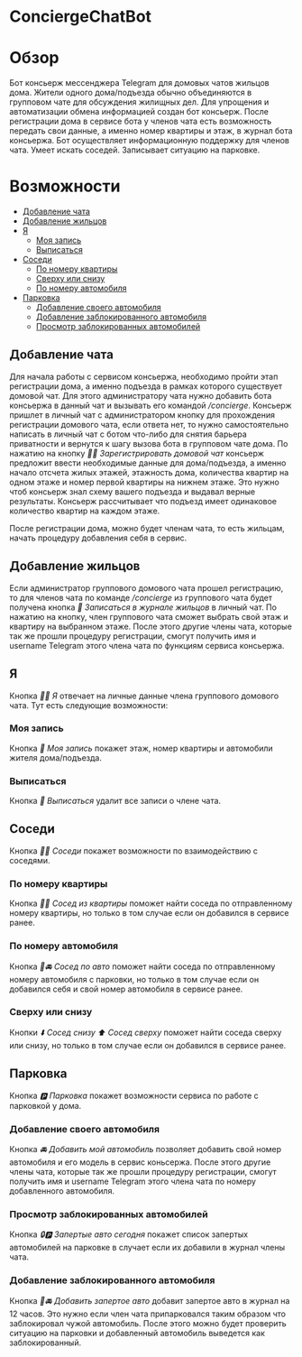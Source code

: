 # ConciergeChatBot

# Обзор
Бот консьерж мессенджера Telegram для домовых чатов жильцов дома.
Жители одного дома/подъезда обычно объединяются в групповом чате для обсуждения жилищных дел. Для упрощения и автоматизации обмена информацией создан бот консьерж. После регистрации дома в сервисе бота у членов чата есть возможность передать свои данные, а именно номер квартиры и этаж, в журнал бота консьержа.
Бот осуществляет информационную поддержку для членов чата. Умеет искать соседей. Записывает ситуацию на парковке.

# Возможности
 - [Добавление чата](#добавление-чата)
 - [Добавление жильцов](#добавление-жильцов)
 - [Я](#я)  
    - [Моя запись](#моя-запись)  
    - [Выписаться](#выписаться)  
 - [Соседи](#соседи)
    - [По номеру квартиры](#по-номеру-квартиры)
    - [Сверху или снизу](#сверху-или-снизу)
    - [По номеру автомобиля](#по-номеру-автомобиля) 
 - [Парковка](#парковка)
    - [Добавление своего автомобиля](#добавление-своего-автомобиля)
    - [Добавление заблокированного автомобиля](#добавление-заблокированного-автомобиля)
    - [Просмотр заблокированных автомобилей](#просмотр-заблокированных-автомобилей)

## Добавление чата
Для начала работы с сервисом консьержа, необходимо пройти этап регистрации дома, а именно подъезда в рамках которого существует домовой чат. Для этого администратору чата нужно добавить бота консьержа в данный чат и вызывать его командой */concierge*. Консьерж пришлет в личный чат с администратором кнопку для прохождения регистрации домового чата, если ответа нет, то нужно самостоятельно написать в личный чат с ботом что-либо для снятия барьера приватности и вернутся к шагу вызова бота в групповом чате дома. По нажатию на кнопку *🏢💬 Зарегистрировать домовой чат* консьерж предложит ввести необходимые данные для дома/подъезда, а именно начало отсчета жилых этажей, этажность дома, количества квартир на одном этаже и номер первой квартиры на нижнем этаже. Это нужно чтоб консьерж знал схему вашего подъезда и выдавал верные результаты. Консьерж рассчитывает что подъезд имеет одинаковое количество квартир на каждом этаже.

После регистрации дома, можно будет членам чата, то есть жильцам, начать процедуру добавления себя в сервис.

## Добавление жильцов
Если администратор группового домового чата прошел регистрацию, то для членов чата по команде */concierge* из группового чата будет получена кнопка *👫 Записаться в журнале жильцов* в личный чат. По нажатию на кнопку, член группового чата сможет выбрать свой этаж и квартиру на выбранном этаже. После этого другие члены чата, которые так же прошли процедуру регистрации, смогут получить имя и username Telegram этого члена чата по функциям сервиса консьержа.

## Я 
Кнопка *🙋‍♂️ Я* отвечает на личные данные члена группового домового чата. Тут есть следующие возможности:

### Моя запись 
Кнопка *📓 Моя запись* покажет этаж, номер квартиры и автомобили жителя дома/подъезда.

### Выписаться 
Кнопка *🧳 Выписаться* удалит все записи о члене чата. 

## Соседи 
Кнопка *👫🏢 Соседи* покажет возможности по взаимодействию с соседями.

### По номеру квартиры 
Кнопка *🔎🏢 Сосед из квартиры* поможет найти соседа по отправленному номеру квартиры, но только в том случае если он добавился в сервисе ранее.

### По номеру автомобиля
Кнопка *🔎🚘 Сосед по авто* поможет найти соседа по отправленному номеру автомобиля с парковки, но только в том случае если он добавился себя и свой номер автомобиля в сервисе ранее.

### Сверху или снизу 
Кнопки *⬇️ Сосед снизу* *⬆️ Сосед сверху* поможет найти соседа сверху или снизу, но только в том случае если он добавился в сервисе ранее.


## Парковка
Кнопка *🅿️ Парковка* покажет возможности сервиса по работе с парковкой у дома.

### Добавление своего автомобиля 
Кнопка *🚘 Добавить мой автомобиль* позволяет добавить свой номер автомобиля и его модель в сервис коньсержа. После этого другие члены чата, которые так же прошли процедуру регистрации, смогут получить имя и username Telegram этого члена чата по номеру добавленного автомобиля.

### Просмотр заблокированных автомобилей 
Кнопка *🔒🅿️ Запертые авто сегодня* покажет список запертых автомобилей на парковке в случает если их добавили в журнал члены чата.

### Добавление заблокированного автомобиля 
Кнопка *🚙🚘 Добавить запертое авто* добавит запертое авто в журнал на 12 часов. Это нужно если член чата припарковался таким образом что заблокировал чужой автомобиль. После этого можно будет проверить ситуацию на парковки и добавленный автомобиль выведется как заблокированный.


